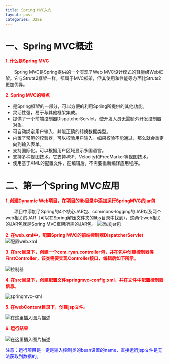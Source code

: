 ```yaml
---
title: Spring MVC入门
layout: post
categories: J2EE
---
```




# 一、Spring MVC概述

**<font color = "red">  1. 什么是Spring MVC</font>**

&emsp;&emsp;Spring MVC是Spring提供的一个实现了Web MVC设计模式的轻量级Web框架。它与Struts2框架一样，都属于MVC框架，但其使用和性能等方面比Struts2更加优异。

 **<font color = "red">2. Spring MVC的特点</font>**

- 是Spring框架的一部分，可以方便的利用Spring所提供的其他功能。
- 灵活性强，易于与其他框架集成。
- 提供了一个前端控制器DispatcherServlet，使开发人员无需额外开发控制器对象。
- 可自动绑定用户输入，并能正确的转换数据类型。
- 内置了常见的校验器，可以校验用户输入。如果校验不能通过，那么就会重定向到输入表单。
- 支持国际化。可以根据用户区域显示多国语言。
- 支持多种视图技术。它支持JSP、Velocity和FreeMarker等视图技术。
- 使用基于XML的配置文件，在编辑后，不需要重新编译应用程序。

# 二、第一个Spring MVC应用

<font color = "red">  **1. 创建Dynamic Web项目，在项目的lib目录中添加运行SpringMVC的jar包</font>**

&emsp;&emsp;项目中添加了Spring的4个核心JAR包、commons-logging的JAR以及两个web相关的JAR（可以在Spring解压文件夹的libs目录中找到），这两个web相关的JAR包就是Spring MVC框架所需的JAR包。
![添加jar包](https://img-blog.csdnimg.cn/20200309101501653.png?x-oss-process=image/watermark,type_ZmFuZ3poZW5naGVpdGk,shadow_10,text_aHR0cHM6Ly9ibG9nLmNzZG4ubmV0L3FxXzQxNDIyNDQ4,size_1,color_FFFFFF,t_0)


**<font color = "red">  2. 在web.xml中，配置Spring MVC的前端控制器DispatcherServlet</font>**
![配置web.xml](https://img-blog.csdnimg.cn/20200309101854135.png?x-oss-process=image/watermark,type_ZmFuZ3poZW5naGVpdGk,shadow_10,text_aHR0cHM6Ly9ibG9nLmNzZG4ubmV0L3FxXzQxNDIyNDQ4,size_1,color_FFFFFF,t_0)


**<font color = "red">  3. 在src目录下，创建一个com.ryan.controller包，并在包中创建控制器类FirstController，该类需要实现Controller接口，编辑后如下所示。</font>**

![控制器](https://img-blog.csdnimg.cn/20200309102034466.png?x-oss-process=image/watermark,type_ZmFuZ3poZW5naGVpdGk,shadow_10,text_aHR0cHM6Ly9ibG9nLmNzZG4ubmV0L3FxXzQxNDIyNDQ4,size_1,color_FFFFFF,t_0)

**<font color = "red">  4. 在src目录下，创建配置文件springmvc-config.xml，并在文件中配置控制器信息。</font>**

![springmvc-xml](https://img-blog.csdnimg.cn/20200309102213827.png?x-oss-process=image/watermark,type_ZmFuZ3poZW5naGVpdGk,shadow_10,text_aHR0cHM6Ly9ibG9nLmNzZG4ubmV0L3FxXzQxNDIyNDQ4,size_1,color_FFFFFF,t_0)


**<font color = "red">  5. 在webContent目录下，创建jsp文件。</font>**


![在这里插入图片描述](https://img-blog.csdnimg.cn/20200309102434295.png?x-oss-process=image/watermark,type_ZmFuZ3poZW5naGVpdGk,shadow_10,text_aHR0cHM6Ly9ibG9nLmNzZG4ubmV0L3FxXzQxNDIyNDQ4,size_1,color_FFFFFF,t_0)



**<font color = "red">  6. 运行结果</font>**

![在这里插入图片描述](https://img-blog.csdnimg.cn/20200309135540188.png?x-oss-process=image/watermark,type_ZmFuZ3poZW5naGVpdGk,shadow_10,text_aHR0cHM6Ly9ibG9nLmNzZG4ubmV0L3FxXzQxNDIyNDQ4,size_1,color_FFFFFF,t_0)


<font color = "blue">注意：运行项目是一定是输入控制类的bean设置的name，直接运行jsp文件是无法获取到数据的。</font>
